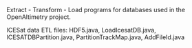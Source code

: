 Extract - Transform - Load programs for databases used in the OpenAltimetry project.

ICESat data ETL files: HDF5.java, LoadIcesatDB.java, ICESATDBPartition.java, PartitionTrackMap.java, AddFileId.java

	
